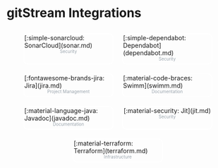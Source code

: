 # gitStream Integrations

<div class="integrations" markdown="1">

<div class="integrations-card" markdown="1">
<div class="integrations-card-title" markdown="1">
[:simple-sonarcloud: SonarCloud](sonar.md)
</div>
<div class="integrations-card-labels">
Security
</div>
</div>

<div class="integrations-card" markdown="1">
<div class="integrations-card-title" markdown="1">
[:simple-dependabot: Dependabot](dependabot.md)
</div>
<div class="integrations-card-labels">
Security
</div>
</div>

<div class="integrations-card" markdown="1">
<div class="integrations-card-title" markdown="1">
[:fontawesome-brands-jira: Jira](jira.md)
</div>
<div class="integrations-card-labels">
Project Management
</div>
</div>

<div class="integrations-card" markdown="1">
<div class="integrations-card-title" markdown="1">
[:material-code-braces: Swimm](swimm.md)
</div>
<div class="integrations-card-labels">
Documentation
</div>
</div>

<div class="integrations-card" markdown="1">
<div class="integrations-card-title" markdown="1">
[:material-language-java: Javadoc](javadoc.md)
</div>
<div class="integrations-card-labels">
Documentation
</div>
</div>

<div class="integrations-card" markdown="1">
<div class="integrations-card-title" markdown="1">
[:material-security: Jit](jit.md)
</div>
<div class="integrations-card-labels">
Security
</div>
</div>

<div class="integrations-card" markdown="1">
<div class="integrations-card-title" markdown="1">
[:material-terraform: Terraform](terraform.md)
</div>
<div class="integrations-card-labels">
Infrastructure
</div>
</div>

</div>



<style>
.integrations {
display:flex;
flex-wrap: wrap;
justify-content: center;
}
.integrations-card {
display: flex;
flex-direction: column;
align-items: center;
border: 2px solid white;
border-radius: 10px;
width: 200px;
margin: 10px;
}
.integrations-card-title p{
font-size: 1.2em;
margin-bottom: 1px;
}
.integrations-card-title a{
color: inherit;
}

.integrations-card-labels {
font-size: 0.7em;
color: #9aa4ad; /* this is a medium grey color */
margin-bottom: 5px;
}
</style>
